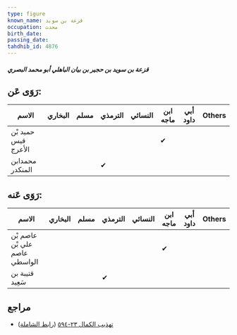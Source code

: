 ```yaml
---
type: figure
known_name: قزعة بن سويد
occupation: محدث
birth_date:
passing_date:
tahdhib_id: 4876
---
```

##### قزعة بن سويد بن حجير بن بيان الباهلي أبو محمد البصري

## رَوَى عَن:
| الاسم               | البخاري | مسلم | الترمذي | النسائي | ابن ماجه | أبي داود | Others |
| ------------------- | ------- | ---- | ------- | ------- | -------- | -------- | ------ |
| حميد بْن قيس الأعرج |         |      |         |         | ✔        |          |        |
| محمدابن المنكدر     |         |      | ✔       |         |          |          |        |
## رَوَى عَنه:
| الاسم                         | البخاري | مسلم | الترمذي | النسائي | ابن ماجه | أبي داود | Others |
| ----------------------------- | ------- | ---- | ------- | ------- | -------- | -------- | ------ |
| عاصم بْن علي بْن عاصم الواسطي |         |      |         |         | ✔        |          |        |
| قتيبة بن سَعِيد               |         |      | ✔       |         |          |          |        |
## مراجع
- [تهذيب الكمال ٢٣-٥٩٤](obsidian://open?vault=Tahdhib-al-Kamal&file=Figures/٤٨٧٦-قزعة%20بن%20سويد%20بن%20حجير%20بن%20بيان%20الباهلي%20أبو%20محمد%20البصري) ([رابط الشاملة](https://shamela.ws/book/3722/12481))